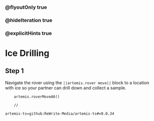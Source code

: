 ### @flyoutOnly true
### @hideIteration true
### @explicitHints true

# Ice Drilling

## Step 1
Navigate the rover using the ``||artemis.rover move||`` block to a location with ice so your partner can drill down and collect a sample.

```ghost
    artemis.roverMoveA6()
```
```template
    //
```

```package
artemis-ts=github:ReWrite-Media/artemis-ts#v0.0.34
```